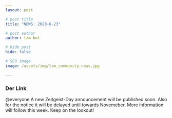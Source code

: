 ```yaml
---
layout: post

# post title
title: "NEWS: 2020-6-23"

# post author
author: tzm-bot

# hide post
hide: false

# SEO image
image: /assets/img/tzm_community_news.jpg

---
```


### Der Link

@​everyone A new Zeitgeist-Day announcement will be published soon. Also for the notice it will be delayed until towards Novemeber. More information will follow this week. Keep on the lookout!  


